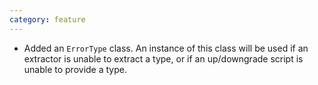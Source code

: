 ```yaml
---
category: feature
---
```

* Added an `ErrorType` class. An instance of this class will be used if an extractor is unable to extract a type, or if an up/downgrade script is unable to provide a type.
